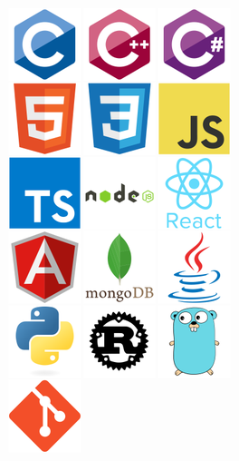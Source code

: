 <p>
    <img width="128" height="128" src="https://github.com/tuncerm/tuncerm/raw/master/assets/c.svg">
    <img width="128" height="128" src="https://github.com/tuncerm/tuncerm/raw/master/assets/cpp.svg">
    <img width="128" height="128" src="https://github.com/tuncerm/tuncerm/raw/master/assets/cs.svg">
    <img width="128" height="128" src="https://github.com/tuncerm/tuncerm/raw/master/assets/html.svg">
    <img width="128" height="128" src="https://github.com/tuncerm/tuncerm/raw/master/assets/css.svg">
    <img width="128" height="128" src="https://github.com/tuncerm/tuncerm/raw/master/assets/js.svg">
    <img width="128" height="128" src="https://github.com/tuncerm/tuncerm/raw/master/assets/ts.svg">
    <img width="128" height="128" src="https://github.com/tuncerm/tuncerm/raw/master/assets/nodejs.svg">
    <img width="128" height="128" src="https://github.com/tuncerm/tuncerm/raw/master/assets/react.svg">
    <img width="128" height="128" src="https://github.com/tuncerm/tuncerm/raw/master/assets/angular.svg">
    <img width="128" height="128" src="https://github.com/tuncerm/tuncerm/raw/master/assets/mongo.svg">
    <img width="128" height="128" src="https://github.com/tuncerm/tuncerm/raw/master/assets/java.svg">
    <img width="128" height="128" src="https://github.com/tuncerm/tuncerm/raw/master/assets/python.svg">
    <img width="128" height="128" src="https://github.com/tuncerm/tuncerm/raw/master/assets/rust.svg">
    <img width="128" height="128" src="https://github.com/tuncerm/tuncerm/raw/master/assets/go.svg">
    <img width="128" height="128" src="https://github.com/tuncerm/tuncerm/raw/master/assets/git.svg">
</p>
<!--
**tuncerm/tuncerm** is a ✨ _special_ ✨ repository because its `README.md` (this file) appears on your GitHub profile.

Here are some ideas to get you started:

- 🔭 I’m currently working on ...
- 🌱 I’m currently learning ...
- 👯 I’m looking to collaborate on ...
- 🤔 I’m looking for help with ...
- 💬 Ask me about ...
- 📫 How to reach me: ...
- 😄 Pronouns: ...
- ⚡ Fun fact: ...
-->
